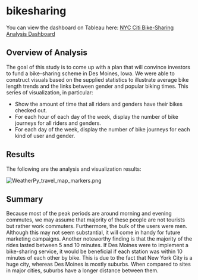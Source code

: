 # bikesharing
You can view the dashboard on Tableau here: [NYC Citi Bike-Sharing Analysis Dashboard](https://public.tableau.com/views/NYCCitiBikesharingAnalysis/NYCCitiBikeAnalysis?:language=en-US&publish=yes&:display_count=n&:origin=viz_share_link)

## Overview of Analysis
The goal of this study is to come up with a plan that will convince investors to fund a bike-sharing scheme in Des Moines, Iowa. We were able to construct visuals based on the supplied statistics to illustrate average bike length trends and the links between gender and popular biking times. This series of visualization, in particular:

- Show the amount of time that all riders and genders have their bikes checked out.
- For each hour of each day of the week, display the number of bike journeys for all riders and genders.
- For each day of the week, display the number of bike journeys for each kind of user and gender.
## Results
The following are the analysis and visualization results:

![WeatherPy_travel_map_markers.png](Vacation_Itinerary/WeatherPy_travel_map_markers.png)

## Summary
Because most of the peak periods are around morning and evening commutes, we may assume that majority of these people are not tourists but rather work commuters. Furthermore, the bulk of the users were men. Although this may not seem substantial, it will come in handy for future marketing campaigns. Another noteworthy finding is that the majority of the rides lasted between 5 and 10 minutes. If Des Moines were to implement a bike-sharing service, it would be beneficial if each station was within 10 minutes of each other by bike. This is due to the fact that New York City is a huge city, whereas Des Moines is mostly suburbs. When compared to sites in major cities, suburbs have a longer distance between them.
